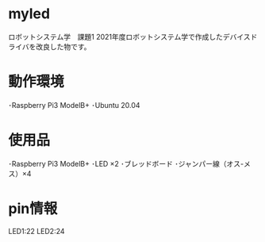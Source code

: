 # myled
ロボットシステム学　課題1
2021年度ロボットシステム学で作成したデバイスドライバを改良した物です。

# 動作環境
･Raspberry Pi3 ModelB+
･Ubuntu 20.04 

# 使用品
･Raspberry Pi3 ModelB+
･LED ×2
･ブレッドボード
･ジャンパー線（オス-メス）×4

# pin情報
LED1:22
LED2:24

